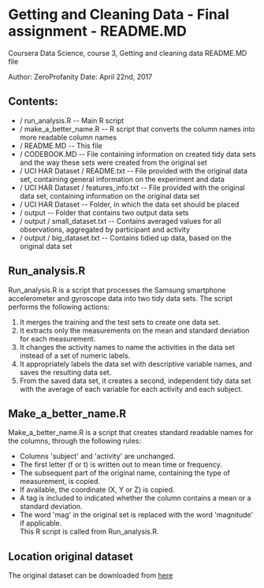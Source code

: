 # Getting and Cleaning Data - Final assignment - README.MD  
Coursera Data Science, course 3, Getting and cleaning data
README.MD file

Author: ZeroProfanity
Date: April 22nd, 2017

## Contents:  
* / run_analysis.R -- Main R script  
* / make_a_better_name.R -- R script that converts the column names into more readable column names  
* / README.MD -- This file  
* / CODEBOOK.MD -- File containing information on created tidy data sets and the way these sets were created from the original set  
* / UCI HAR Dataset / README.txt -- File provided with the original data set, containing general information on the experiment and data  
* / UCI HAR Dataset / features_info.txt -- File provided with the original data set, containing information on the original data set  
* / UCI HAR Dataset -- Folder, in which the data set should be placed  
* / output -- Folder that contains two output data sets  
* / output / small_dataset.txt -- Contains averaged values for all observations, aggregated by participant and activity  
* / output / big_dataset.txt -- Contains tidied up data, based on the original data set  

## Run_analysis.R
Run_analysis.R is a script that processes the Samsung smartphone accelerometer and gyroscope data into two tidy data sets. The script performs the following actions:  

1. It merges the training and the test sets to create one data set.  
2. It extracts only the measurements on the mean and standard deviation for each measurement.  
3. It changes the activity names to name the activities in the data set instead of a set of numeric labels.  
4. It appropriately labels the data set with descriptive variable names, and saves the resulting data set.  
5. From the saved data set, it creates a second, independent tidy data set with the average of each variable for each activity and each subject.  

## Make_a_better_name.R
Make_a_better_name.R is a script that creates standard readable names for the columns, through the following rules:

* Columns 'subject' and 'activity' are unchanged.  
* The first letter (f or t) is written out to mean time or frequency.  
* The subsequent part of the original name, containing the type of measurement, is copied.   
* If available, the coordinate (X, Y or Z) is copied.  
* A tag is included to indicated whether the column contains a mean or a standard deviation.  
* The word 'mag' in the original set is replaced with the word 'magnitude' if applicable.  
This R script is called from Run_analysis.R. 

## Location original dataset
The original dataset can be downloaded from [here](https://d396qusza40orc.cloudfront.net/getdata%2Fprojectfiles%2FUCI%20HAR%20Dataset.zip)